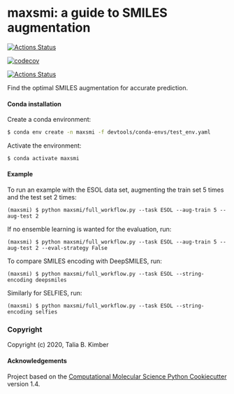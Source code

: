 maxsmi: a guide to SMILES augmentation
==============================
[//]: # (Badges)

[![Actions Status](https://github.com/t-kimber/maxsmi/workflows/CI/badge.svg)](https://github.com/t-kimber/maxsmi/actions)

[![codecov](https://codecov.io/gh/t-kimber/maxsmi/branch/main/graph/badge.svg)](https://codecov.io/gh/t-kimber/maxsmi/branch/main)

[![Actions Status](https://github.com/t-kimber/maxsmi/workflows/flake8/badge.svg)](https://github.com/t-kimber/maxsmi/actions)



Find the optimal SMILES augmentation for accurate prediction.

#### Conda installation
Create a conda environment:

```sh
$ conda env create -n maxsmi -f devtools/conda-envs/test_env.yaml
```

Activate the environment:

```sh
$ conda activate maxsmi
```

#### Example

To run an example with the ESOL data set, augmenting the train set 5 times and the test set 2 times:

```console
(maxsmi) $ python maxsmi/full_workflow.py --task ESOL --aug-train 5 --aug-test 2
```

If no ensemble learning is wanted for the evaluation, run:
```console
(maxsmi) $ python maxsmi/full_workflow.py --task ESOL --aug-train 5 --aug-test 2 --eval-strategy False
```

To compare SMILES encoding with DeepSMILES, run:
```console
(maxsmi) $ python maxsmi/full_workflow.py --task ESOL --string-encoding deepsmiles
```

Similarly for SELFIES, run:
```console
(maxsmi) $ python maxsmi/full_workflow.py --task ESOL --string-encoding selfies
```


### Copyright

Copyright (c) 2020, Talia B. Kimber


#### Acknowledgements

Project based on the
[Computational Molecular Science Python Cookiecutter](https://github.com/molssi/cookiecutter-cms) version 1.4.
